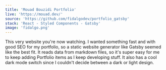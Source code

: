 ```yaml
---
title: 'Mouad Bouzidi Portfolio'
live: 'https://mouad.dev/'
source: 'https://github.com/fidalgodev/portfolio_gatsby'
stack: 'React - Styled Components - Gatsby'
image: 'fidalgo.png'
---
```


This very website you're now watching. I wanted something fast and with good SEO for my portfolio, so a static website generator like Gatsby seemed like the best fit. It reads data from markdown files, so it's super easy for me to keep adding Portfolio items as I keep developing stuff. It also has a cool dark mode switch since I couldn't decide between a dark or light design.
